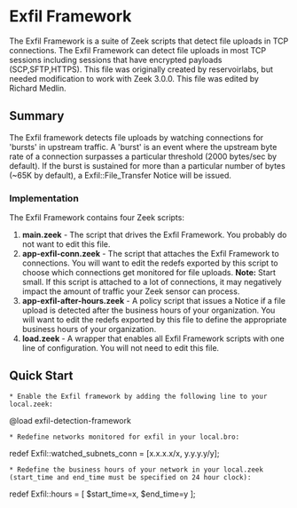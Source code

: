 Exfil Framework
=====
The Exfil Framework is a suite of Zeek scripts that detect file uploads in TCP connections. The Exfil Framework can detect file uploads in most TCP sessions including sessions that have encrypted payloads (SCP,SFTP,HTTPS).  This file was originally created by reservoirlabs, but needed modification to work with Zeek 3.0.0.  This file was edited by Richard Medlin. 

Summary
---------
The Exfil framework detects file uploads by watching connections for 'bursts' in upstream traffic. A 'burst' is an event where the upstream byte rate of a connection surpasses a particular threshold (2000 bytes/sec by default). If the burst is sustained for more than a particular number of bytes (~65K by default), a Exfil::File_Transfer Notice will be issued.

### Implementation
The Exfil Framework contains four Zeek scripts:

1. **main.zeek** - The script that drives the Exfil Framework. You probably do not want to edit this file.
2. **app-exfil-conn.zeek** - The script that attaches the Exfil Framework to connections. You will want to edit the redefs exported by this script to choose which connections get monitored for file uploads. **Note:** Start small. If this script is attached to a lot of connections, it may negatively impact the amount of traffic your Zeek sensor can process.
3. **app-exfil-after-hours.zeek** - A policy script that issues a Notice if a file upload is detected after the business hours of your organization. You will want to edit the redefs exported by this file to define the appropriate business hours of your organization.
4. **__load__.zeek** - A wrapper that enables all Exfil Framework scripts with one line of configuration. You will not need to edit this file.

Quick Start
------------

```
* Enable the Exfil framework by adding the following line to your local.zeek:
```
@load exfil-detection-framework
```
* Redefine networks monitored for exfil in your local.bro:
```
redef Exfil::watched_subnets_conn = [x.x.x.x/x, y.y.y.y/y]; 
```
* Redefine the business hours of your network in your local.zeek (start_time and end_time must be specified on 24 hour clock):
```
redef Exfil::hours = [ $start_time=x, $end_time=y ];
```
